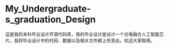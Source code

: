 # My_Undergraduate-s_graduation_Design
这是我的本科毕业设计开源代码库，我的毕业设计是设计一个光电融合人工智能芯片。我将毕业设计中的代码、数据以及相关文件都上传至此。欢迎大家取用。

